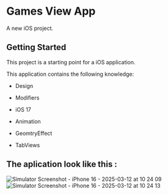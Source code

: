 # Games View App 

A new iOS project.

## Getting Started

This project is a starting point for a iOS application.

This application contains the following knowledge:
  
- Design
  
- Modifiers

- iOS 17

- Animation

- GeomtryEffect

- TabViews
## The aplication look like this :

![Simulator Screenshot - iPhone 16 - 2025-03-12 at 10 24 09](https://github.com/user-attachments/assets/2cd934ed-6780-43a6-a196-8322c0695f62)
![Simulator Screenshot - iPhone 16 - 2025-03-12 at 10 24 13](https://github.com/user-attachments/assets/6b8b9063-f6e9-4c1b-865a-8af0dda453e6)


